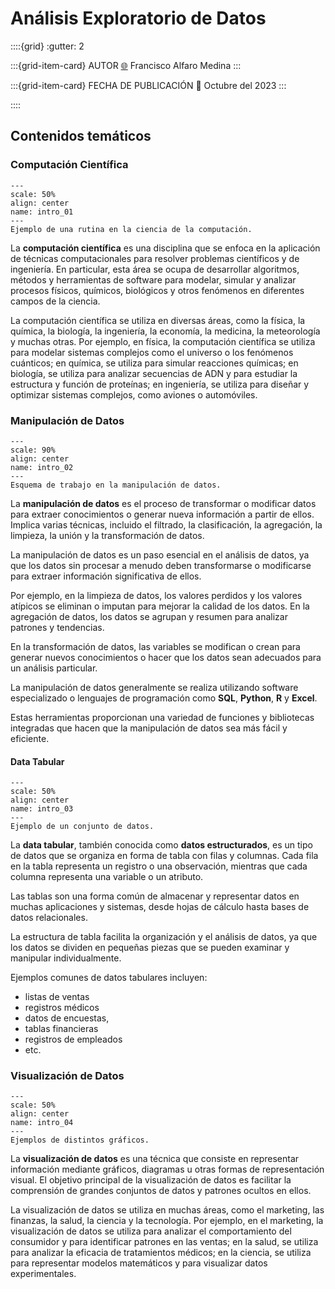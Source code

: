 # Análisis Exploratorio de Datos

::::{grid}
:gutter: 2

:::{grid-item-card} AUTOR
[🌐](https://fralfaro.github.io/portfolio/about_me/me/) Francisco Alfaro Medina
:::

:::{grid-item-card} FECHA DE PUBLICACIÓN
📅 Octubre del 2023
:::

::::

## Contenidos temáticos

### Computación Científica

```{figure} images/cc.png
---
scale: 50%
align: center
name: intro_01
---
Ejemplo de una rutina en la ciencia de la computación.
```

La **computación científica** es una disciplina que se
enfoca en la aplicación de técnicas computacionales
para resolver problemas científicos y de ingeniería.
En particular, esta área se ocupa de desarrollar algoritmos,
métodos y herramientas de software para modelar, simular y
analizar procesos físicos, químicos, biológicos y otros fenómenos
en diferentes campos de la ciencia.

La computación científica se utiliza en diversas áreas,
como la física, la química, la biología, la ingeniería,
la economía, la medicina, la meteorología y muchas otras.
Por ejemplo, en física, la computación científica se utiliza
para modelar sistemas complejos como el universo o los fenómenos
cuánticos; en química, se utiliza para simular reacciones químicas;
en biología, se utiliza para analizar secuencias de ADN y
para estudiar la estructura y función de proteínas; en ingeniería,
se utiliza para diseñar y optimizar sistemas complejos, como aviones
o automóviles.

### Manipulación de Datos

```{figure} images/dm.png
---
scale: 90%
align: center
name: intro_02
---
Esquema de trabajo en la manipulación de datos.
```

La **manipulación de datos** es el proceso de transformar o
modificar datos para extraer conocimientos o generar nueva
información a partir de ellos. Implica varias técnicas,
incluido el filtrado, la clasificación, la agregación, la limpieza,
la unión y la transformación de datos.

La manipulación de datos es
un paso esencial en el análisis de datos,
ya que los datos sin procesar a menudo deben transformarse o
modificarse para extraer información significativa de ellos.

Por ejemplo, en la limpieza de datos, los valores perdidos y los valores atípicos
se eliminan o imputan para mejorar la calidad de los datos. En la agregación de
datos, los datos se agrupan y resumen para analizar patrones y tendencias.

En la transformación de datos, las variables se modifican o crean para
generar nuevos conocimientos o hacer que los datos sean adecuados para un
análisis particular.

La manipulación de datos generalmente se
realiza utilizando software especializado o lenguajes de programación como
**SQL**, **Python**, **R** y **Excel**.

Estas herramientas proporcionan una variedad de funciones y bibliotecas
integradas que hacen que la manipulación de datos sea más fácil y eficiente.

#### Data Tabular

```{figure} images/tabular.jpg
---
scale: 50%
align: center
name: intro_03
---
Ejemplo de un conjunto de datos.
```

La **data tabular**, también conocida como **datos estructurados**,
es un tipo de datos que se organiza en forma de tabla con filas y columnas.
Cada fila en la tabla representa un registro o una observación, mientras
que cada columna representa una variable o un atributo.

Las tablas son una forma común de almacenar y
representar datos en muchas aplicaciones y sistemas,
desde hojas de cálculo hasta bases de datos relacionales.

La estructura de tabla facilita la organización y el
análisis de datos, ya que los datos se dividen en pequeñas
piezas que se pueden examinar y manipular individualmente.

Ejemplos comunes de datos tabulares incluyen:

* listas de ventas
* registros médicos
* datos de encuestas,
* tablas financieras
* registros de empleados
* etc.

### Visualización de Datos

```{figure} images/vd.jpg
---
scale: 50%
align: center
name: intro_04
---
Ejemplos de distintos gráficos.
```

La **visualización de datos** es una técnica que
consiste en representar información mediante gráficos,
diagramas u otras formas de representación visual.
El objetivo principal de la visualización de datos es
facilitar la comprensión de grandes conjuntos de datos y patrones ocultos en ellos.

La visualización de datos se utiliza
en muchas áreas, como el marketing,
las finanzas, la salud, la ciencia y la tecnología.
Por ejemplo, en el marketing, la visualización de
datos se utiliza para analizar el comportamiento del
consumidor y para identificar patrones en las ventas;
en la salud, se utiliza para analizar la eficacia
de tratamientos médicos; en la ciencia,
se utiliza para representar modelos matemáticos y para visualizar datos experimentales.
